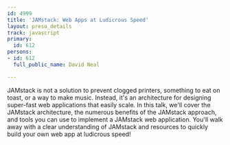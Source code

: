 ```yaml
---
id: 4999
title: 'JAMstack: Web Apps at Ludicrous Speed'
layout: preso_details
track: javascript
primary:
  id: 612
persons:
- id: 612
  full_public_name: David Neal

---
```

JAMstack is not a solution to prevent clogged printers, something to eat on toast, or a way to make music. Instead, it's an architecture for designing super-fast web applications that easily scale. In this talk, we'll cover the JAMstack architecture, the numerous benefits of the JAMstack approach, and tools you can use to implement a JAMstack web application. You'll walk away with a clear understanding of JAMstack and resources to quickly build your own web app at ludicrous speed!